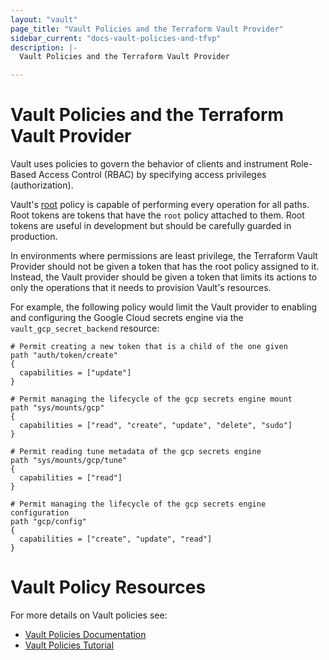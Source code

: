 ```yaml
---
layout: "vault"
page_title: "Vault Policies and the Terraform Vault Provider"
sidebar_current: "docs-vault-policies-and-tfvp"
description: |-
  Vault Policies and the Terraform Vault Provider

---
```


# Vault Policies and the Terraform Vault Provider

Vault uses policies to govern the behavior of clients and instrument Role-Based
Access Control (RBAC) by specifying access privileges (authorization).

Vault's [root](https://developer.hashicorp.com/vault/docs/concepts/policies#root-policy)
policy is capable of performing every operation for all paths. Root tokens are
tokens that have the `root` policy attached to them. Root tokens are useful in
development but should be carefully guarded in production.

In environments where permissions are least privilege, the Terraform Vault
Provider should not be given a token that has the root policy assigned to it.
Instead, the Vault provider should be given a token that limits its actions to only
the operations that it needs to provision Vault's resources.

For example, the following policy would limit the Vault provider to enabling and
configuring the Google Cloud secrets engine via the `vault_gcp_secret_backend`
resource:

```hcl
# Permit creating a new token that is a child of the one given
path "auth/token/create"
{
  capabilities = ["update"]
}

# Permit managing the lifecycle of the gcp secrets engine mount
path "sys/mounts/gcp"
{
  capabilities = ["read", "create", "update", "delete", "sudo"]
}

# Permit reading tune metadata of the gcp secrets engine
path "sys/mounts/gcp/tune"
{
  capabilities = ["read"]
}

# Permit managing the lifecycle of the gcp secrets engine configuration
path "gcp/config"
{
  capabilities = ["create", "update", "read"]
}
```

# Vault Policy Resources

For more details on Vault policies see:

- [Vault Policies Documentation](https://developer.hashicorp.com/vault/docs/concepts/policies)
- [Vault Policies Tutorial](https://developer.hashicorp.com/vault/tutorials/policies/policies)


